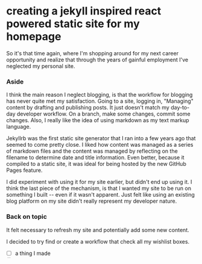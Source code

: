 # creating a jekyll inspired react powered static site for my homepage
So it's that time again, where I'm shopping around for my next career opportunity and realize that through the years of gainful employment I've neglected my personal site.

### Aside
I think the main reason I neglect blogging, is that the workflow for blogging has never quite met my satisfaction. Going to a site, logging in, "Managing" content by drafting and publishing posts. 
It just doesn't match my day-to-day developer workflow. On a branch, make some changes, commit some changes. Also, I really like the idea of
using markdown as my text markup language. 

Jekyllrb was the first static site generator that I ran into a few years ago that seemed to come pretty close. I liked how content was managed as a series of markdown files and the content
was managed by reflecting on the filename to determine date and title information. Even better, because it compiled to a static site, it was ideal for being hosted by the new GitHub Pages feature.

I did experiment with using it for my site earlier, but didn't end up using it. I think the last piece of the mechanism, is that I wanted my site to be run on something I built -- even if it wasn't apparent.
Just felt like using an existing blog platform on my site didn't really represent my developer nature.

### Back on topic
It felt necessary to refresh my site and potentially add some new content. 

I decided to try find or create a workflow that check all my wishlist boxes.
- [ ] a thing I made
- [ ] content is simple text w/ markdown flavoring
- [ ] a workflow I enjoyed

I knew that I wanted my workflow to resemble `make changes -> git commit -> git push`, and had an inkling that I'd like to use GitHub pages to render the site.
But I also wanted react to be involved, because its fun. So I started researching using react w/ github pages.
Rather quickly, I stumbled across a project that specifically handled the workflow of building your react app, and publishing the build artifacts to a branch that GitHub pages rendered.

But the next bit, was that I still wanted to make creating new pages to be a simple as authoring markdown files.

Neatly, the solution to the above will serve two checkmarks. Content is text w/ markdown flavoring and solving it is enough to qualify being "a thing I made".

### Solution overview
Borrowing from how Jekyllrb worked, I'll create a script that will iterate a directory collecting `.md` files. Each file will use a naming convention of
`YYYY-MM-DD-Title.md`. The script will compile a javascript file that exports an object representation of the posts. From there, using `react-router` I'll provide routes for rendering lists of posts, and the post content. 
The post content will be rendered by a component that takes markdown text and renders as HTML dom. 

Because remembering conventions is hard, I'll add a simple npm script `add-post` that I can run to generate a new markdown file for me w/ the correct naming convention and in the correct folder.

Then using GitHub actions and the react-gh-pages tool, on merges to master, the site will be compiled and published for GitHub pages rendering.

For details, see the [source of this site]()

### Features 
So, the features of my new website are essentially:

* React single page app
* Site content is just a collection of markdown files
* my "blogging" flow is:
    1. `yarn run add-post "something i'm thinking about right now"` -> creates a file in `src/_pages` like `YYYY-MM-DD-something-im-thinking-about-right-now.md`
    2. I edit `src/_pages/YYYY-MM-DD-something-im-thinking-about-right-now.md` and write my thoughts down using Markdown.
    3. `git commit -m "added a new post"` and `git push origin master`
    4. GitHub Action will compile && publish the static site
        * parse _posts into a javascript file that is included by the react app
        * build react app
        * commit the changes to a target `gh-pages` branch
    5. GitHub pages renders the repositories `gh-pages` branch. The `jeremygiberson.com` cname points to the github pages url.

This seems pretty close to my ideal workflow. 